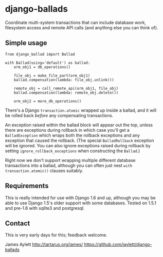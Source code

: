 # django-ballads

Coordinate multi-system transactions that can include database work, filesystem access and remote API calls (and anything else you can think of).

## Simple usage

    from django_ballad import Ballad
    
    with Ballad(using='default') as ballad:
        orm_obj1 = db_operations()

        file_obj = make_file_part(orm_obj1)
        ballad.compensation(lambda: file_obj.unlink())

        remote_obj = call_remote_api(orm_obj1, file_obj)
        ballad.compensation(lambda: remote_obj.delete())

        orm_obj2 = more_db_operations()

There's a Django `transaction.atomic` wrapped up inside a ballad, and it will be rolled back *before* any compensating transactions.

An exception raised within the ballad block will appear out the top, unless there are exceptions during rollback in which case you'll get a `BalladException` which wraps both the rollback exceptions and any exception that caused the rollback. (The special `BalladRollback` exception will be ignored. You can also ignore exceptions raised during rollback by setting `ignore_rollback_exceptions` when constructing the `Ballad`.)

Right now we don't support wrapping multiple different database transactions into a ballad, although you can often just nest `with transaction.atomic()` clauses suitably.

## Requirements

This is really intended for use with Django 1.6 and up, although you may be able to use Django 1.5's older support with some databases. Tested on 1.5.1 and pre-1.6 with sqlite3 and postgresql.

## Contact

This is very early days for this; feedback welcome.

James Aylett
http://tartarus.org/james/
https://github.com/jaylett/django-ballads

